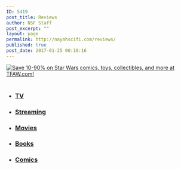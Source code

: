 ```yaml
---
ID: 5419
post_title: Reviews
author: NSF Staff
post_excerpt: ""
layout: page
permalink: http://nayahscifi.com/reviews/
published: true
post_date: 2017-01-25 00:10:16
---
```

<a href="http://shareasale.com/r.cfm?b=126022&amp;u=1521586&amp;m=8908&amp;urllink=&amp;afftrack=" target="_blank" rel="noopener noreferrer"><img src="http://static.shareasale.com/image/8908/728_SWBusts2.jpg" alt="Save 10-90% on Star Wars comics, toys, collectibles, and more at TFAW.com!" border="0" /></a>
&nbsp;
&nbsp;
&nbsp;
<ul>
 	<li>
<h3><a href="http://nayahscifi.com/category/tv/">TV</a></h3>
</li>
 	<li>
<h3><a href="http://nayahscifi.com/category/streaming/">Streaming</a></h3>
</li>
 	<li>
<h3><a href="http://nayahscifi.com/category/movies/">Movies</a></h3>
</li>
 	<li>
<h3><a href="http://nayahscifi.com/category/book/">Books</a></h3>
</li>
 	<li>
<h3><a href="http://nayahscifi.com/category/comics/">Comics</a></h3>
</li>
</ul>